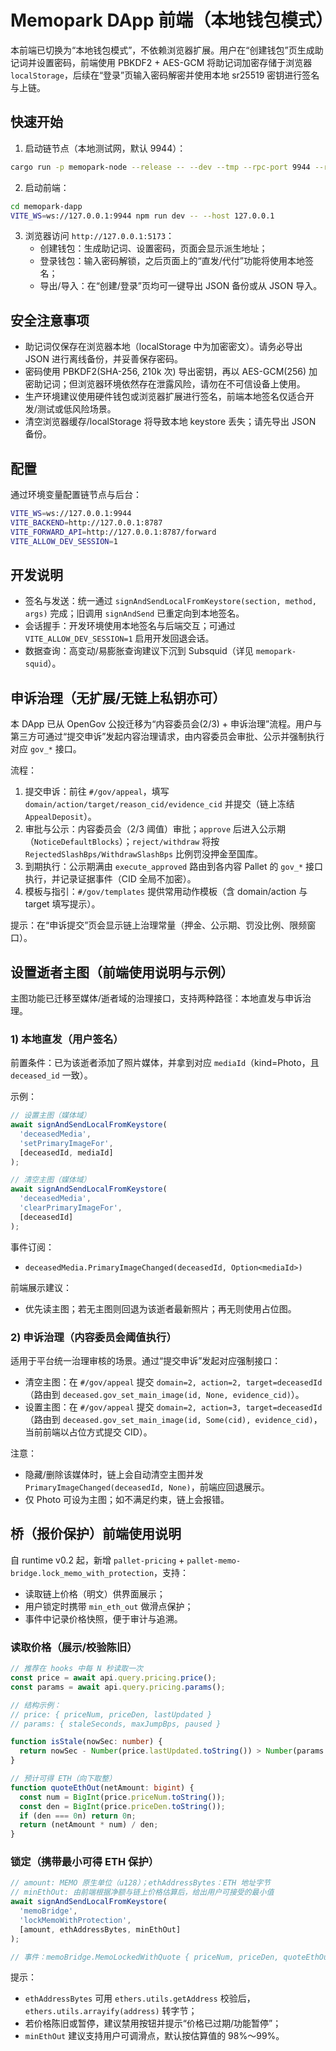 # Memopark DApp 前端（本地钱包模式）

本前端已切换为“本地钱包模式”，不依赖浏览器扩展。用户在“创建钱包”页生成助记词并设置密码，前端使用 PBKDF2 + AES-GCM 将助记词加密存储于浏览器 `localStorage`，后续在“登录”页输入密码解密并使用本地 sr25519 密钥进行签名与上链。

## 快速开始

1. 启动链节点（本地测试网，默认 9944）：
```bash
cargo run -p memopark-node --release -- --dev --tmp --rpc-port 9944 --rpc-cors=all
```

2. 启动前端：
```bash
cd memopark-dapp
VITE_WS=ws://127.0.0.1:9944 npm run dev -- --host 127.0.0.1
```

3. 浏览器访问 `http://127.0.0.1:5173`：
   - 创建钱包：生成助记词、设置密码，页面会显示派生地址；
   - 登录钱包：输入密码解锁，之后页面上的“直发/代付”功能将使用本地签名；
   - 导出/导入：在“创建/登录”页均可一键导出 JSON 备份或从 JSON 导入。

## 安全注意事项

- 助记词仅保存在浏览器本地（localStorage 中为加密密文）。请务必导出 JSON 进行离线备份，并妥善保存密码。
- 密码使用 PBKDF2(SHA-256, 210k 次) 导出密钥，再以 AES-GCM(256) 加密助记词；但浏览器环境依然存在泄露风险，请勿在不可信设备上使用。
- 生产环境建议使用硬件钱包或浏览器扩展进行签名，前端本地签名仅适合开发/测试或低风险场景。
- 清空浏览器缓存/localStorage 将导致本地 keystore 丢失；请先导出 JSON 备份。

## 配置

通过环境变量配置链节点与后台：
```bash
VITE_WS=ws://127.0.0.1:9944
VITE_BACKEND=http://127.0.0.1:8787
VITE_FORWARD_API=http://127.0.0.1:8787/forward
VITE_ALLOW_DEV_SESSION=1
```

## 开发说明

- 签名与发送：统一通过 `signAndSendLocalFromKeystore(section, method, args)` 完成；旧调用 `signAndSend` 已重定向到本地签名。
- 会话握手：开发环境使用本地签名与后端交互；可通过 `VITE_ALLOW_DEV_SESSION=1` 启用开发回退会话。
- 数据查询：高变动/易膨胀查询建议下沉到 Subsquid（详见 `memopark-squid`）。

## 申诉治理（无扩展/无链上私钥亦可）

本 DApp 已从 OpenGov 公投迁移为“内容委员会(2/3) + 申诉治理”流程。用户与第三方可通过“提交申诉”发起内容治理请求，由内容委员会审批、公示并强制执行对应 `gov_*` 接口。

流程：
1. 提交申诉：前往 `#/gov/appeal`，填写 `domain/action/target/reason_cid/evidence_cid` 并提交（链上冻结 `AppealDeposit`）。
2. 审批与公示：内容委员会（2/3 阈值）审批；`approve` 后进入公示期（`NoticeDefaultBlocks`）；`reject/withdraw` 将按 `RejectedSlashBps/WithdrawSlashBps` 比例罚没押金至国库。
3. 到期执行：公示期满由 `execute_approved` 路由到各内容 Pallet 的 `gov_*` 接口执行，并记录证据事件（CID 全局不加密）。
4. 模板与指引：`#/gov/templates` 提供常用动作模板（含 domain/action 与 target 填写提示）。

提示：在“申诉提交”页会显示链上治理常量（押金、公示期、罚没比例、限频窗口）。

## 设置逝者主图（前端使用说明与示例）

主图功能已迁移至媒体/逝者域的治理接口，支持两种路径：本地直发与申诉治理。

### 1) 本地直发（用户签名）

前置条件：已为该逝者添加了照片媒体，并拿到对应 `mediaId`（kind=Photo，且 `deceased_id` 一致）。

示例：
```ts
// 设置主图（媒体域）
await signAndSendLocalFromKeystore(
  'deceasedMedia',
  'setPrimaryImageFor',
  [deceasedId, mediaId]
);

// 清空主图（媒体域）
await signAndSendLocalFromKeystore(
  'deceasedMedia',
  'clearPrimaryImageFor',
  [deceasedId]
);
```

事件订阅：
- `deceasedMedia.PrimaryImageChanged(deceasedId, Option<mediaId>)`

前端展示建议：
- 优先读主图；若无主图则回退为该逝者最新照片；再无则使用占位图。

### 2) 申诉治理（内容委员会阈值执行）

适用于平台统一治理审核的场景。通过“提交申诉”发起对应强制接口：

- 清空主图：在 `#/gov/appeal` 提交 `domain=2, action=2, target=deceasedId`（路由到 `deceased.gov_set_main_image(id, None, evidence_cid)`）。
- 设置主图：在 `#/gov/appeal` 提交 `domain=2, action=3, target=deceasedId`（路由到 `deceased.gov_set_main_image(id, Some(cid), evidence_cid)`，当前前端以占位方式提交 CID）。

注意：
- 隐藏/删除该媒体时，链上会自动清空主图并发 `PrimaryImageChanged(deceasedId, None)`，前端应回退展示。
- 仅 Photo 可设为主图；如不满足约束，链上会报错。

## 桥（报价保护）前端使用说明

自 runtime v0.2 起，新增 `pallet-pricing` + `pallet-memo-bridge.lock_memo_with_protection`，支持：
- 读取链上价格（明文）供界面展示；
- 用户锁定时携带 `min_eth_out` 做滑点保护；
- 事件中记录价格快照，便于审计与追溯。

### 读取价格（展示/校验陈旧）

```ts
// 推荐在 hooks 中每 N 秒读取一次
const price = await api.query.pricing.price();
const params = await api.query.pricing.params();

// 结构示例：
// price: { priceNum, priceDen, lastUpdated }
// params: { staleSeconds, maxJumpBps, paused }

function isStale(nowSec: number) {
  return nowSec - Number(price.lastUpdated.toString()) > Number(params.staleSeconds.toString());
}

// 预计可得 ETH（向下取整）
function quoteEthOut(netAmount: bigint) {
  const num = BigInt(price.priceNum.toString());
  const den = BigInt(price.priceDen.toString());
  if (den === 0n) return 0n;
  return (netAmount * num) / den;
}
```

### 锁定（携带最小可得 ETH 保护）

```ts
// amount: MEMO 原生单位（u128）；ethAddressBytes：ETH 地址字节
// minEthOut: 由前端根据净额与链上价格估算后，给出用户可接受的最小值
await signAndSendLocalFromKeystore(
  'memoBridge',
  'lockMemoWithProtection',
  [amount, ethAddressBytes, minEthOut]
);

// 事件：memoBridge.MemoLockedWithQuote { priceNum, priceDen, quoteEthOut }
```

提示：
- `ethAddressBytes` 可用 `ethers.utils.getAddress` 校验后，`ethers.utils.arrayify(address)` 转字节；
- 若价格陈旧或暂停，建议禁用按钮并提示“价格已过期/功能暂停”；
- `minEthOut` 建议支持用户可调滑点，默认按估算值的 98%～99%。
